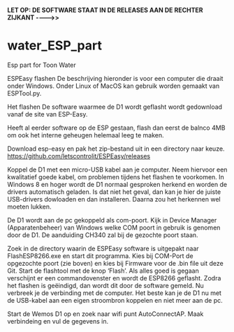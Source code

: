 <b>LET OP: DE SOFTWARE STAAT IN DE RELEASES AAN DE RECHTER ZIJKANT ---->></b>

# water_ESP_part
Esp part for Toon Water

ESPEasy flashen
De beschrijving hieronder is voor een computer die draait onder Windows.
Onder Linux of MacOS kan gebruik worden gemaakt van ESPTool.py.

Het flashen
De software waarmee de D1 wordt geflasht wordt gedownload vanaf de site van ESP-Easy.

Heeft al eerder software op de ESP gestaan, flash dan eerst de balnco 4MB om ook het interne geheugen helemaal leeg te maken.

Download esp-easy en pak het zip-bestand uit in een directory naar keuze.
https://github.com/letscontrolit/ESPEasy/releases

Koppel de D1 met een micro-USB kabel aan je computer.
Neem hiervoor een kwalitatief goede kabel, om problemen tijdens het flashen te voorkomen.
In Windows 8 en hoger wordt de D1 normaal gesproken herkend en worden de drivers automatisch geladen. Is dat niet het geval, dan kan je hier de juiste USB-drivers dowloaden en dan installeren. Daarna zou het herkennen wel moeten lukken.

De D1 wordt aan de pc gekoppeld als com-poort. Kijk in Device Manager (Apparatenbeheer) van Windows welke COM poort in gebruik is genomen door de D1.
De aanduiding CH340 zal bij de gezochte poort staan.

Zoek in de directory waarin de ESPEasy software is uitgepakt naar FlashESP8266.exe en start dit programma.
Kies bij COM-Port de opgezochte poort (zie boven) en kies bij Firmware voor de .bin file uit deze Git.
Start de flashtool met de knop ‘Flash’. Als alles goed is gegaan verschijnt er een commandovenster en wordt de ESP8266 geflasht.
Zodra het flashen is geëindigd, dan wordt dit door de software gemeld.
Nu verbreek je de verbinding met de computer. Het beste kan je de D1 nu met de USB-kabel aan een eigen stroombron koppelen en niet meer aan de pc.

Start de Wemos D1 op en zoek naar wifi punt AutoConnectAP. Maak verbindeing en vul de gegevens in.
